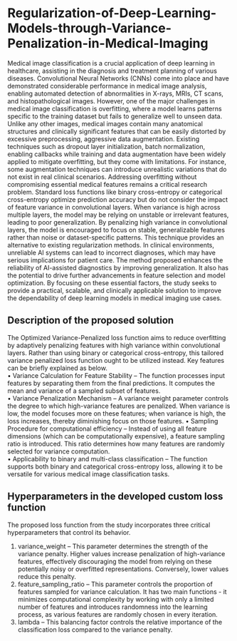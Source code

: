 # Regularization-of-Deep-Learning-Models-through-Variance-Penalization-in-Medical-Imaging

Medical image classification is a crucial application of deep learning in healthcare, assisting in the diagnosis and 
treatment planning of various diseases. Convolutional Neural Networks (CNNs) come into place and have 
demonstrated considerable performance in medical image analysis, enabling automated detection of 
abnormalities in X-rays, MRIs, CT scans, and histopathological images. However, one of the major challenges in 
medical image classification is overfitting, where a model learns patterns specific to the training dataset but fails 
to generalize well to unseen data.  
Unlike any other images, medical images contain many anatomical structures and clinically significant features 
that can be easily distorted by excessive preprocessing, aggressive data augmentation. Existing techniques such 
as dropout layer initialization, batch normalization, enabling callbacks while training and data augmentation 
have been widely applied to mitigate overfitting, but they come with limitations. For instance, some 
augmentation techniques can introduce unrealistic variations that do not exist in real clinical scenarios. 
Addressing overfitting without compromising essential medical features remains a critical research problem. 
Standard loss functions like binary cross-entropy or categorical cross-entropy optimize prediction accuracy but 
do not consider the impact of feature variance in convolutional layers. When variance is high across multiple 
layers, the model may be relying on unstable or irrelevant features, leading to poor generalization. 
By penalizing high variance in convolutional layers, the model is encouraged to focus on stable, generalizable 
features rather than noise or dataset-specific patterns. This technique provides an alternative to existing 
regularization methods. 
In clinical environments, unreliable AI systems can lead to incorrect diagnoses, which may have serious 
implications for patient care. The method proposed enhances the reliability of AI-assisted diagnostics by 
improving generalization. It also has the potential to drive further advancements in feature selection and model 
optimization. 
By focusing on these essential factors, the study seeks to provide a practical, scalable, and clinically applicable 
solution to improve the dependability of deep learning models in medical imaging use cases. 

## Description of the proposed solution  

The Optimized Variance-Penalized loss function aims to reduce overfitting by adaptively penalizing features 
with high variance within convolutional layers. Rather than using binary or categorical cross-entropy, this 
tailored variance penalized loss function ought to be utilized instead. Key features can be briefly explained as 
below.  
• Variance Calculation for Feature Stability – The function processes input features by separating them 
from the final predictions. It computes the mean and variance of a sampled subset of features.  
• Variance Penalization Mechanism –  A variance weight parameter controls the degree to which high-variance features are penalized. 
When variance is low, the model focuses more on these features; when variance is high, the loss increases, 
thereby diminishing focus on those features. 
• Sampling Procedure for computational efficiency – Instead of using all feature dimensions (which can 
be computationally expensive), a feature sampling ratio is introduced. This ratio determines how many 
features are randomly selected for variance computation.  
• Applicability to binary and multi-class classification – The function supports both binary and categorical 
cross-entropy loss, allowing it to be versatile for various medical image classification tasks.  

## Hyperparameters in the developed custom loss function 

The proposed loss function from the study incorporates three critical hyperparameters that control its behavior. 
1. variance_weight – This parameter determines the strength of the variance penalty. Higher values 
increase penalization of high-variance features, effectively discouraging the model from relying on these 
potentially noisy or overfitted representations. Conversely, lower values reduce this penalty.  
2. feature_sampling_ratio – This parameter controls the proportion of features sampled for variance 
calculation. It has two main functions - it minimizes computational complexity by working with only a 
limited number of features and introduces randomness into the learning process, as various features are 
randomly chosen in every iteration. 
3. lambda –  This balancing factor controls the relative importance of the classification loss compared to 
the variance penalty. 
